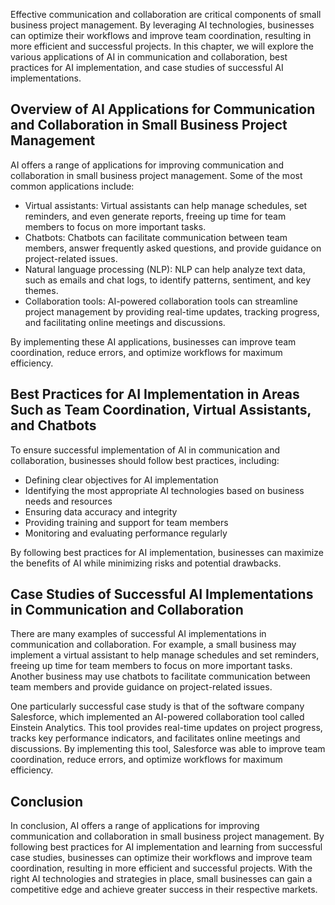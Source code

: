 
Effective communication and collaboration are critical components of small business project management. By leveraging AI technologies, businesses can optimize their workflows and improve team coordination, resulting in more efficient and successful projects. In this chapter, we will explore the various applications of AI in communication and collaboration, best practices for AI implementation, and case studies of successful AI implementations.

Overview of AI Applications for Communication and Collaboration in Small Business Project Management
----------------------------------------------------------------------------------------------------

AI offers a range of applications for improving communication and collaboration in small business project management. Some of the most common applications include:

* Virtual assistants: Virtual assistants can help manage schedules, set reminders, and even generate reports, freeing up time for team members to focus on more important tasks.
* Chatbots: Chatbots can facilitate communication between team members, answer frequently asked questions, and provide guidance on project-related issues.
* Natural language processing (NLP): NLP can help analyze text data, such as emails and chat logs, to identify patterns, sentiment, and key themes.
* Collaboration tools: AI-powered collaboration tools can streamline project management by providing real-time updates, tracking progress, and facilitating online meetings and discussions.

By implementing these AI applications, businesses can improve team coordination, reduce errors, and optimize workflows for maximum efficiency.

Best Practices for AI Implementation in Areas Such as Team Coordination, Virtual Assistants, and Chatbots
---------------------------------------------------------------------------------------------------------

To ensure successful implementation of AI in communication and collaboration, businesses should follow best practices, including:

* Defining clear objectives for AI implementation
* Identifying the most appropriate AI technologies based on business needs and resources
* Ensuring data accuracy and integrity
* Providing training and support for team members
* Monitoring and evaluating performance regularly

By following best practices for AI implementation, businesses can maximize the benefits of AI while minimizing risks and potential drawbacks.

Case Studies of Successful AI Implementations in Communication and Collaboration
--------------------------------------------------------------------------------

There are many examples of successful AI implementations in communication and collaboration. For example, a small business may implement a virtual assistant to help manage schedules and set reminders, freeing up time for team members to focus on more important tasks. Another business may use chatbots to facilitate communication between team members and provide guidance on project-related issues.

One particularly successful case study is that of the software company Salesforce, which implemented an AI-powered collaboration tool called Einstein Analytics. This tool provides real-time updates on project progress, tracks key performance indicators, and facilitates online meetings and discussions. By implementing this tool, Salesforce was able to improve team coordination, reduce errors, and optimize workflows for maximum efficiency.

Conclusion
----------

In conclusion, AI offers a range of applications for improving communication and collaboration in small business project management. By following best practices for AI implementation and learning from successful case studies, businesses can optimize their workflows and improve team coordination, resulting in more efficient and successful projects. With the right AI technologies and strategies in place, small businesses can gain a competitive edge and achieve greater success in their respective markets.
